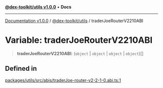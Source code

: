 [**@dex-toolkit/utils v1.0.0**](../README.md) • **Docs**

***

[Documentation v1.0.0](../../../packages.md) / [@dex-toolkit/utils](../README.md) / traderJoeRouterV2210ABI

# Variable: traderJoeRouterV2210ABI

> **traderJoeRouterV2210ABI**: (`object` \| `object` \| `object` \| `object`)[]

## Defined in

[packages/utils/src/abis/traderJoe-router-v2-2-1-0.abi.ts:1](https://github.com/niZmosis/dex-toolkit/blob/3d8b41b44787b30fbea5de3ab4737662ffb61bc8/packages/utils/src/abis/traderJoe-router-v2-2-1-0.abi.ts#L1)
